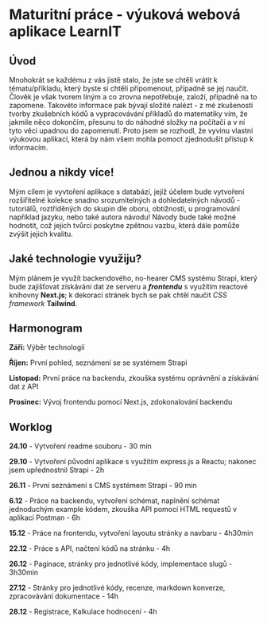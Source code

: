 # **Maturitní práce - výuková webová aplikace LearnIT**
## **Úvod**
Mnohokrát se každému z vás jistě stalo, že jste se chtěli vrátit k tématu/příkladu, který byste si chtěli připomenout, případně se jej naučit. Člověk je však tvorem líným a co zrovna nepotřebuje, založí, případně na to zapomene. Takovéto informace pak bývají složité nalézt - z mé zkušenosti tvorby zkušebních kódů a vypracovávání příkladů do matematiky vím, že jakmile něco dokončím, přesunu to do náhodné složky na počítači a v ní tyto věci upadnou do zapomenutí. Proto jsem se rozhodl, že vyvinu vlastní výukovou aplikaci, která by nám všem mohla pomoct zjednodušit přístup k informacím.
## **Jednou a nikdy více!**
Mým cílem je vyvtoření aplikace s databází, jejíž účelem bude vytvoření rozšiřitelné kolekce snadno srozumitelných a dohledatelných návodů - tutoriálů, roztříděných do skupin dle oboru, obtížnosti, u programování například jazyku, nebo také autora návodu! Návody bude také možné hodnotit, což jejich tvůrci poskytne zpětnou vazbu, která dále pomůže zvýšit jejich kvalitu.
## **Jaké technologie využiju?**
Mým plánem je využít backendového, no-hearer CMS systému Strapi, který bude zajišťovat získávání dat ze serveru a ***frontendu*** s využitím reactové knihovny **Next.js**; k dekoraci stránek bych se pak chtěl naučit *CSS framework* **Tailwind**.
## **Harmonogram**
**Září:** Výběr technologií

**Říjen:** První pohled, seznámení se se systémem Strapi

**Listopad:** První práce na backendu, zkouška systému oprávnění a získávání dat z API

**Prosinec:** Vývoj frontendu pomocí Next.js, zdokonalování backendu

## **Worklog**

**24.10** - Vytvoření readme souboru - 30 min

**29.10** - Vytvoření původní aplikace s využitím express.js a Reactu; nakonec jsem upřednostnil Strapi - 2h

**26.11** - První seznámení s CMS systémem Strapi - 90 min

**6.12** - Práce na backendu, vytvoření schémat, naplnění schémat jednoduchým example kódem, zkouška API pomocí HTML requestů v aplikaci Postman - 6h

**15.12** - Práce na frontendu, vytvoření layoutu stránky a navbaru - 4h30min

**22.12** - Práce s API, načtení kódů na stránku - 4h

**26.12** - Paginace, stránky pro jednotlivé kódy, implementace slugů - 3h30min

**27.12** - Stránky pro jednotlivé kódy, recenze, markdown konverze, zpracovávání dokumentace - 14h

**28.12** - Registrace, Kalkulace hodnocení - 4h
